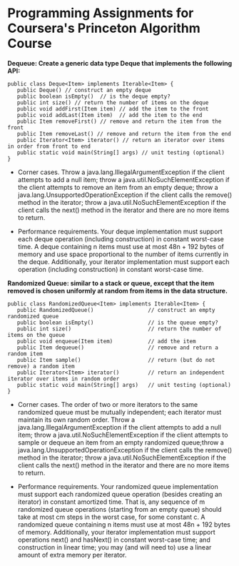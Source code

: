 <h1>Programming Assignments for Coursera's Princeton Algorithm Course</h1>

**Dequeue:  Create a generic data type Deque that implements the following API:**
```code
public class Deque<Item> implements Iterable<Item> {
   public Deque() // construct an empty deque
   public boolean isEmpty()  // is the deque empty?
   public int size() // return the number of items on the deque
   public void addFirst(Item item) // add the item to the front
   public void addLast(Item item)  // add the item to the end
   public Item removeFirst() // remove and return the item from the front
   public Item removeLast() // remove and return the item from the end
   public Iterator<Item> iterator() // return an iterator over items in order from front to end
   public static void main(String[] args) // unit testing (optional)
}
```
- Corner cases. Throw a java.lang.IllegalArgumentException if the client attempts to add a null item; throw a java.util.NoSuchElementException if the client attempts to remove an item from an empty deque; throw a java.lang.UnsupportedOperationException if the client calls the remove() method in the iterator; throw a java.util.NoSuchElementException if the client calls the next() method in the iterator and there are no more items to return.

- Performance requirements.   Your deque implementation must support each deque operation (including construction) in constant worst-case time. A deque containing n items must use at most 48n + 192 bytes of memory and use space proportional to the number of items currently in the deque. Additionally, your iterator implementation must support each operation (including construction) in constant worst-case time.

**Randomized Queue: similar to a stack or queue, except that the item removed is chosen uniformly at random from items in the data structure.**

```code
public class RandomizedQueue<Item> implements Iterable<Item> {
   public RandomizedQueue()                 // construct an empty randomized queue
   public boolean isEmpty()                 // is the queue empty?
   public int size()                        // return the number of items on the queue
   public void enqueue(Item item)           // add the item
   public Item dequeue()                    // remove and return a random item
   public Item sample()                     // return (but do not remove) a random item
   public Iterator<Item> iterator()         // return an independent iterator over items in random order
   public static void main(String[] args)   // unit testing (optional)
}
```

- Corner cases.
The order of two or more iterators to the same randomized queue must be mutually independent; each iterator must maintain its own random order.
Throw a java.lang.IllegalArgumentException if the client attempts to add a null item;
throw a java.util.NoSuchElementException if the client attempts to sample or dequeue an item from an empty randomized queue;throw a java.lang.UnsupportedOperationException if the client calls the remove() method in the iterator;
throw a java.util.NoSuchElementException if the client calls the next() method in the iterator and there are no more items to return.

- Performance requirements. Your randomized queue implementation must support each randomized queue operation (besides creating an iterator) in constant amortized time. That is, any sequence of m randomized queue operations (starting from an empty queue) should take at most cm steps in the worst case, for some constant c. A randomized queue containing n items must use at most 48n + 192 bytes of memory. Additionally, your iterator implementation must support operations next() and hasNext() in constant worst-case time; and construction in linear time; you may (and will need to) use a linear amount of extra memory per iterator.